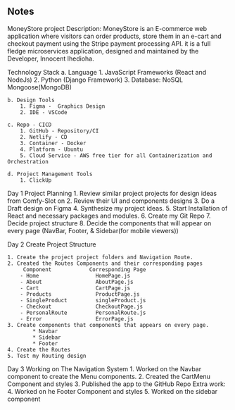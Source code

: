 ## Notes
MoneyStore project
Description: MoneyStore is an E-commerce web application where visitors can order products, store them in an e-cart and checkout payment using the Stripe payment processing API. it is a full fledge microservices application, designed and maintained by the Developer, Innocent Ihedioha.

Technology Stack
    a. Language
        1. JavaScript Frameworks (React and NodeJs)
        2. Python (Django Framework)
        3. Database: NoSQL Mongoose(MongoDB)
    
    b. Design Tools
        1. Figma -  Graphics Design
        2. IDE - VSCode
    
    c. Repo - CICD
        1. GitHub - Repository/CI
        2. Netlify - CD
        3. Container - Docker
        4. Platform - Ubuntu
        5. Cloud Service - AWS free tier for all Containerization and Orchestration

    d. Project Management Tools
        1. ClickUp


Day 1 Project Planning
    1. Review similar project projects for design ideas from Comfy-Slot on 
    2. Review their UI and components designs
    3. Do a Draft design on Figma
    4. Synthesize my project ideas.
    5. Start Installation of React and necessary packages and modules.
    6. Create my Git Repo
    7. Decide project structure
    8. Decide the components that will appear on every page (NavBar, Footer, & Sidebar(for mobile viewers))
    
    
Day 2 Create Project Structure
    
    1. Create the project project folders and Navigation Route.
    2. Created the Routes Components and their corresponding pages
         Component            Corresponding Page
        - Home                  HomePage.js
        - About                 AboutPage.js
        - Cart                  CartPage.js
        - Products              ProductPage.js
        - SingleProduct         singleProduct.js
        - Checkout              CheckoutPage.js
        - PersonalRoute         PersonalRoute.js
        - Error                 ErrorPage.js
    3. Create components that components that appears on every page.
            * Navbar
            * Sidebar
            * Footer
    4. Create the Routes
    5. Test my Routing design

Day 3 Working on The Navigation System
        1. Worked on the Navbar component to create the Menu components.
        2. Created the CartMenu Component and styles
        3. Published the app to the GitHub Repo
    Extra work:
        4. Worked on he Footer Component and styles
        5. Worked on the sidebar component
         


